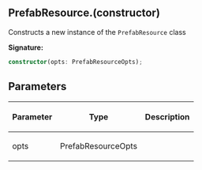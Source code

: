 
## PrefabResource.(constructor)

Constructs a new instance of the `PrefabResource` class

**Signature:**

```typescript
constructor(opts: PrefabResourceOpts);
```

## Parameters

<table><thead><tr><th>

Parameter


</th><th>

Type


</th><th>

Description


</th></tr></thead>
<tbody><tr><td>

opts


</td><td>

PrefabResourceOpts


</td><td>


</td></tr>
</tbody></table>
